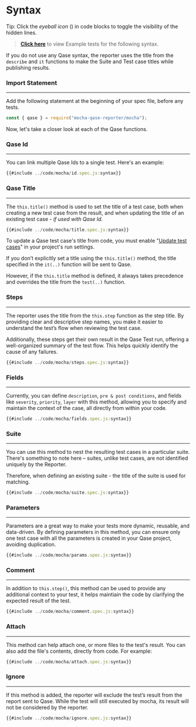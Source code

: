 # Syntax

Tip: Click the _eyeball icon_ (<i class="fa fa-eye"></i>) in code blocks to toggle the visibility of the hidden lines.

> [**Click here**](https://github.com/cskmnrpt/qase-mocha/tree/main/mocha/e2e/tests/examples) to view Example tests for the following syntax.


If you do not use any Qase syntax, the reporter uses the title from the `describe` and `it` functions to make the Suite and Test case titles while publishing results.


### Import Statement
---
Add the following statement at the beginning of your spec file, before any tests.

```js
const { qase } = require("mocha-qase-reporter/mocha");
```
Now, let's take a closer look at each of the Qase functions.


 
### Qase Id
---

You can link multiple Qase Ids to a single test. Here's an example:

```js
{{#include ../code/mocha/id.spec.js:syntax}}
```

### Qase Title
--- 

The `this.title()` method is used to set the title of a test case, both when creating a new test case from the result, and when updating the title of an existing test case - *if used with Qase Id.*

```js
{{#include ../code/mocha/title.spec.js:syntax}}
```

To update a Qase test case's title from code, you must enable "[Update test cases](https://help.qase.io/en/articles/5563702-test-runs#h_161810cf24)" in your project's run settings.

If you don’t explicitly set a title using the `this.title()` method, the title specified in the `it(..)` function will be sent to Qase.

However, if the `this.title` method is defined, it always takes precedence and overrides the title from the `test(..)` function.



### Steps
--- 

The reporter uses the title from the `this.step` function as the step title. By providing clear and descriptive step names, you make it easier to understand the test’s flow when reviewing the test case.

Additionally, these steps get their own result in the Qase Test run, offering a well-organized summary of the test flow. This helps quickly identify the cause of any failures.

```js
{{#include ../code/mocha/steps.spec.js:syntax}}
```


### Fields
---

Currently, you can define `description`, `pre & post conditions`, and fields like `severity`, `priority`, `layer` with this method, allowing you to specify and maintain the context of the case, all directly from within your code. 

```js
{{#include ../code/mocha/fields.spec.js:syntax}}
```


### Suite 
---

You can use this method to nest the resulting test cases in a particular suite. There's something to note here – suites, unlike test cases, are not identified uniquely by the Reporter. 

Therefore, when defining an existing suite - the title of the suite is used for matching.

```js
{{#include ../code/mocha/suite.spec.js:syntax}}
```


### Parameters
---
Parameters are a great way to make your tests more dynamic, reusable, and data-driven. By defining parameters in this method, you can ensure only one test case with all the parameters is created in your Qase project, avoiding duplication.


```js
{{#include ../code/mocha/params.spec.js:syntax}}
```


### Comment
---
In addition to `this.step()`, this method can be used to provide any additional context to your test, it helps maintiain the code by clarifying the expected result of the test.

```js
{{#include ../code/mocha/comment.spec.js:syntax}}
```


### Attach
---
This method can help attach one, or more files to the test's result. You can also add the file's contents, directly from code. For example: 

```js
{{#include ../code/mocha/attach.spec.js:syntax}}
```


### Ignore
---
If this method is added, the reporter will exclude the test’s result from the report sent to Qase. While the test will still executed by mocha, its result will not be considered by the reporter.

```js
{{#include ../code/mocha/ignore.spec.js:syntax}}
```
